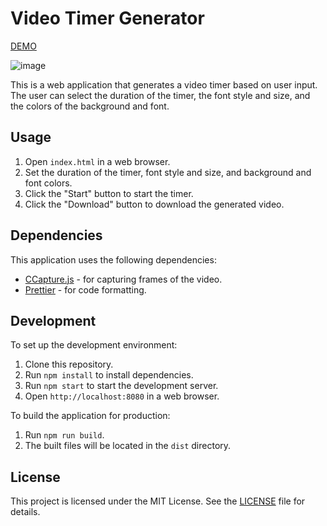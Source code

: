 # Video Timer Generator

[DEMO](https://the-homeless-god.github.io/video-timer-generator/)

![image](https://user-images.githubusercontent.com/32175240/230804138-32615e44-0460-4a23-a03f-dd6bb396f1ee.png)

This is a web application that generates a video timer based on user input. The user can select the duration of the timer, the font style and size, and the colors of the background and font.

## Usage

1. Open `index.html` in a web browser.
2. Set the duration of the timer, font style and size, and background and font colors.
3. Click the "Start" button to start the timer.
4. Click the "Download" button to download the generated video.

## Dependencies

This application uses the following dependencies:

- [CCapture.js](https://github.com/spite/ccapture.js) - for capturing frames of the video.
- [Prettier](https://prettier.io/) - for code formatting.

## Development

To set up the development environment:

1. Clone this repository.
2. Run `npm install` to install dependencies.
3. Run `npm start` to start the development server.
4. Open `http://localhost:8080` in a web browser.

To build the application for production:

1. Run `npm run build`.
2. The built files will be located in the `dist` directory.

## License

This project is licensed under the MIT License. See the [LICENSE](LICENSE) file for details.
